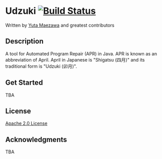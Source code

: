 # Udzuki [![Build Status](https://travis-ci.org/web-eng/Udzuki.svg?branch=master)](https://travis-ci.org/web-eng/Udzuki)

Written by [Yuta Maezawa](mailto:maezawa@nii.ac.jp) and greatest contributors

## Description

A tool for Automated Program Repair (APR) in Java.
APR is known as an abbreviation of April.
April in Japanese is "Shigatsu (四月)" and its traditional form is "Udzuki (卯月)".

## Get Started
TBA

## License
[Apache 2.0 License](http://www.apache.org/licenses/LICENSE-2.0)

## Acknowledgments
TBA
